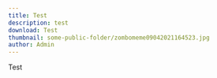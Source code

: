 ```yaml
---
title: Test
description: test
download: Test
thumbnail: some-public-folder/zombomeme09042021164523.jpg
author: Admin
---
```

Test